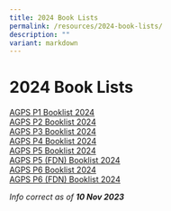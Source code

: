 ```yaml
---
title: 2024 Book Lists
permalink: /resources/2024-book-lists/
description: ""
variant: markdown
---
```

2024 Book Lists
===============

<a href="/files/Booklist/2024/agps%20p1%20booklist%202024.pdf" target="_blank">AGPS P1 Booklist 2024</a><br>
<a href="/files/Booklist/2024/agps%20p2%20booklist%202024.pdf" target="_blank">AGPS P2 Booklist 2024</a><br>
<a href="/files/Booklist/2024/agps%20p3%20booklist%202024.pdf" target="_blank">AGPS P3 Booklist 2024</a><br>
<a href="/files/Booklist/2024/agps%20p4%20booklist%202024.pdf" target="_blank">AGPS P4 Booklist 2024</a><br>
<a href="/files/Booklist/2024/agps%20p5%20Booklist%202024.pdf" target="_blank">AGPS P5 Booklist 2024</a><br>
<a href="/files/Booklist/2024/agps%20p5%20(fdn)%20booklist%202024.pdf" target="_blank">AGPS P5 (FDN) Booklist 2024</a><br>
<a href="/files/Booklist/2024/agps%20p6%20booklist%202024.pdf" target="_blank">AGPS P6 Booklist 2024</a><br>
<a href="/files/Booklist/2024/agps%20p6%20(fdn)%20booklist%202024.pdf" target="_blank">AGPS P6 (FDN) Booklist 2024</a><br>



_Info correct as of&nbsp;**10 Nov 2023**_
